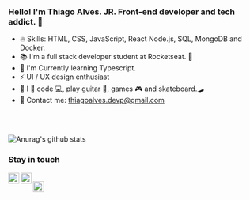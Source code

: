  ### Hello! I'm Thiago Alves. JR. Front-end developer and tech addict. :purple_heart: 
         
 - :fire: Skills: HTML, CSS, JavaScript, React Node.js, SQL, MongoDB and Docker.  
 - 📚 I'm a full stack developer student at Rocketseat. 🚀   
 - 🌱 I'm Currently learning Typescript.      
 - ⚡ UI / UX design enthusiast
 - :boy: I :purple_heart: code :computer:, play guitar :guitar:, games :video_game: and skateboard.🛹
 - :email: Contact me: thiagoalves.devp@gmail.com
   
 <br />     
 <br /> 
         
     
![Anurag's github stats](https://github-readme-stats.vercel.app/api?username=the-one-who-knoccks&show_icons=true&theme=cobalt)
 

      
        
### Stay in touch 
  
      
[<img align="left" alt="thiagoalves89 | LinkedIn" width="22px" src="https://cdn.jsdelivr.net/npm/simple-icons@v3/icons/linkedin.svg" target="_blank" />][linkedin]
[<img align="left" alt="the.one.who.knoccks | Instagram" width="22px" src="https://cdn.jsdelivr.net/npm/simple-icons@v3/icons/instagram.svg" target="_blank" />][instagram]  
[<img align="left" alt="the-one-who-knoccks | Twitter" width="22px" src="https://cdn.jsdelivr.net/npm/simple-icons@v3/icons/twitter.svg" />][twitter]



[instagram]: https://instagram.com/the.one.who.knoccks 

[linkedin]: https://linkedin.com/in/thiagoalves89 

[twitter]: https://twitter.com/knoccks

